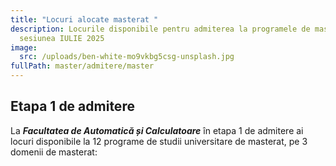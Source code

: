 ```yaml
---
title: "Locuri alocate masterat "
description: Locurile disponibile pentru admiterea la programele de masterat,
  sesiunea IULIE 2025
image:
  src: /uploads/ben-white-mo9vkbg5csg-unsplash.jpg
fullPath: master/admitere/master
---
```

## Etapa 1 de admitere

La ***Facultatea de Automatică și Calculatoare*** în etapa 1 de admitere ai locuri disponibile la 12 programe de studii universitare de masterat, pe 3 domenii de masterat:

<Fig src="/uploads/locuri-masterat-2025.png" alt="" caption=""></Fig>
